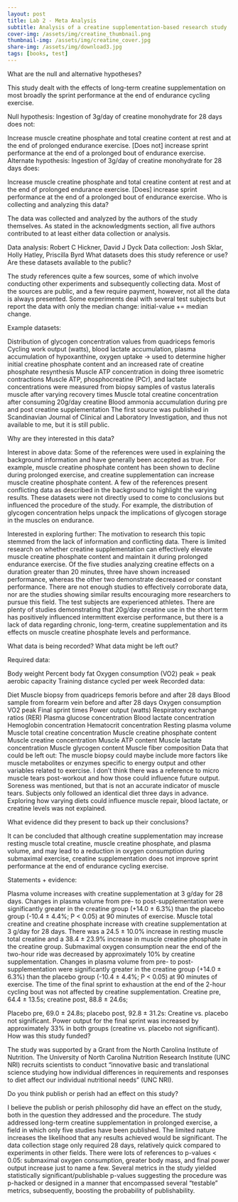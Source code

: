 ```yaml
---
layout: post
title: Lab 2 - Meta Analysis
subtitle: Analysis of a creatine supplementation-based research study
cover-img: /assets/img/creatine_thumbnail.png
thumbnail-img: /assets/img/creatine_cover.jpg
share-img: /assets/img/download3.jpg
tags: [books, test]
---
```


What are the null and alternative hypotheses?

This study dealt with the effects of long-term creatine supplementation on most broadly the sprint performance at the end of endurance cycling exercise.

Null hypothesis: Ingestion of 3g/day of creatine monohydrate for 28 days does not:

Increase muscle creatine phosphate and total creatine content at rest and at the end of prolonged endurance exercise.
[Does not] increase sprint performance at the end of a prolonged bout of endurance exercise.
Alternate hypothesis: Ingestion of 3g/day of creatine monohydrate for 28 days does:

Increase muscle creatine phosphate and total creatine content at rest and at the end of prolonged endurance exercise.
[Does] increase sprint performance at the end of a prolonged bout of endurance exercise.
Who is collecting and analyzing this data?

The data was collected and analyzed by the authors of the study themselves. As stated in the acknowledgments section, all five authors contributed to at least either data collection or analysis.

Data analysis: Robert C Hickner, David J Dyck
Data collection: Josh Sklar, Holly Hatley, Priscilla Byrd
What datasets does this study reference or use? Are these datasets available to the public?

The study references quite a few sources, some of which involve conducting other experiments and subsequently collecting data. Most of the sources are public, and a few require payment, however, not all the data is always presented. Some experiments deal with several test subjects but report the data with only the median change: initial-value += median change.

Example datasets:

Distribution of glycogen concentration values from quadriceps femoris
Cycling work output (watts), blood lactate accumulation, plasma accumulation of hypoxanthine, oxygen uptake → used to determine higher initial creatine phosphate content and an increased rate of creatine phosphate resynthesis
Muscle ATP concentration in doing three isometric contractions
Muscle ATP, phosphocreatine (PCr), and lactate concentrations were measured from biopsy samples of vastus lateralis muscle after varying recovery times
Muscle total creatine concentration after consuming 20g/day creatine
Blood ammonia accumulation during pre and post creatine supplementation
The first source was published in Scandinavian Journal of Clinical and Laboratory Investigation, and thus not available to me, but it is still public.

Why are they interested in this data?

Interest in above data:
Some of the references were used in explaining the background information and have generally been accepted as true. For example, muscle creatine phosphate content has been shown to decline during prolonged exercise, and creatine supplementation can increase muscle creatine phosphate content. A few of the references present conflicting data as described in the background to highlight the varying results. These datasets were not directly used to come to conclusions but influenced the procedure of the study. For example, the distribution of glycogen concentration helps unpack the implications of glycogen storage in the muscles on endurance.

Interested in exploring further:
The motivation to research this topic stemmed from the lack of information and conflicting data. There is limited research on whether creatine supplementation can effectively elevate muscle creatine phosphate content and maintain it during prolonged endurance exercise. Of the five studies analyzing creatine effects on a duration greater than 20 minutes, three have shown increased performance, whereas the other two demonstrate decreased or constant performance. There are not enough studies to effectively corroborate data, nor are the studies showing similar results encouraging more researchers to pursue this field. The test subjects are experienced athletes. There are plenty of studies demonstrating that 20g/day creatine use in the short term has positively influenced intermittent exercise performance, but there is a lack of data regarding chronic, long-term, creatine supplementation and its effects on muscle creatine phosphate levels and performance.

What data is being recorded? What data might be left out?

Required data:

Body weight
Percent body fat
Oxygen consumption (VO2) peak = peak aerobic capacity
Training distance cycled per week
Recorded data:

Diet
Muscle biopsy from quadriceps femoris before and after 28 days
Blood sample from forearm vein before and after 28 days
Oxygen consumption
VO2 peak
Final sprint times
Power output (watts)
Respiratory exchange ratios (RER)
Plasma glucose concentration
Blood lactate concentration
Hemoglobin concentration
Hematocrit concentration
Resting plasma volume
Muscle total creatine concentration
Muscle creatine phosphate content
Muscle creatine concentration
Muscle ATP content
Muscle lactate concentration
Muscle glycogen content
Muscle fiber composition
Data that could be left out:
The muscle biopsy could maybe include more factors like muscle metabolites or enzymes specific to energy output and other variables related to exercise. I don’t think there was a reference to micro muscle tears post-workout and how those could influence future output. Soreness was mentioned, but that is not an accurate indicator of muscle tears. Subjects only followed an identical diet three days in advance. Exploring how varying diets could influence muscle repair, blood lactate, or creatine levels was not explained.

What evidence did they present to back up their conclusions?

It can be concluded that although creatine supplementation may increase resting muscle total creatine, muscle creatine phosphate, and plasma volume, and may lead to a reduction in oxygen consumption during submaximal exercise, creatine supplementation does not improve sprint performance at the end of endurance cycling exercise.

Statements + evidence:

Plasma volume increases with creatine supplementation at 3 g/day for 28 days.
Changes in plasma volume from pre- to post-supplementation were significantly greater in the creatine group (+14.0 ± 6.3%) than the placebo group (-10.4 ± 4.4%; P < 0.05) at 90 minutes of exercise.
Muscle total creatine and creatine phosphate increase with creatine supplementation at 3 g/day for 28 days.
There was a 24.5 ± 10.0% increase in resting muscle total creatine and a 38.4 ± 23.9% increase in muscle creatine phosphate in the creatine group.
Submaximal oxygen consumption near the end of the two-hour ride was decreased by approximately 10% by creatine supplementation.
Changes in plasma volume from pre- to post-supplementation were significantly greater in the creatine group (+14.0 ± 6.3%) than the placebo group (-10.4 ± 4.4%; P < 0.05) at 90 minutes of exercise.
The time of the final sprint to exhaustion at the end of the 2-hour cycling bout was not affected by creatine supplementation.
Creatine pre, 64.4 ± 13.5s; creatine post, 88.8 ± 24.6s;


Placebo pre, 69.0 ± 24.8s; placebo post, 92.8 ± 31.2s: Creatine vs. placebo not significant.
Power output for the final sprint was increased by approximately 33% in both groups (creatine vs. placebo not significant).
How was this study funded?

The study was supported by a Grant from the North Carolina Institute of Nutrition. The University of North Carolina Nutrition Research Institute (UNC NRI) recruits scientists to conduct “innovative basic and translational science studying how individual differences in requirements and responses to diet affect our individual nutritional needs” (UNC NRI).

Do you think publish or perish had an effect on this study?

I believe the publish or perish philosophy did have an effect on the study, both in the question they addressed and the procedure. The study addressed long-term creatine supplementation in prolonged exercise, a field in which only five studies have been published. The limited nature increases the likelihood that any results achieved would be significant. The data collection stage only required 28 days, relatively quick compared to experiments in other fields. There were lots of references to p-values < 0.05: submaximal oxygen consumption, greater body mass, and final power output increase just to name a few. Several metrics in the study yielded statistically significant/publishable p-values suggesting the procedure was p-hacked or designed in a manner that encompassed several “testable” metrics, subsequently, boosting the probability of publishability.

